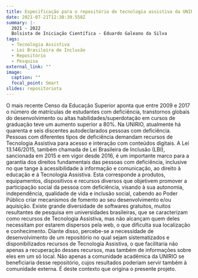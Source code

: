 ```yaml
---
title: Especificação para o repositório de tecnologia assistiva da UNIRIO
date: 2021-07-21T12:38:39.558Z
summary: |-
  2021 - 2022
  Bolsista de Iniciação Científica - Eduardo Galeano da Silva
tags:
  - Tecnologia Assistiva
  - Lei Brasileira de Inclusão
  - Repositório
  - Pesquisa
external_link: ""
image:
  caption: ""
  focal_point: Smart
slides: repositoriota
---
```


O mais recente Censo da Educação Superior aponta que entre 2009 e 2017 o número de matrículas de estudantes com deficiência, transtornos globais do desenvolvimento ou altas habilidades/superdotação em cursos de graduação teve um aumento superior a 80%. Na UNIRIO, atualmente há quarenta e seis discentes autodeclarados pessoas com deficiência. Pessoas com diferentes tipos de deficiência demandam recursos de Tecnologia Assistiva para acesso e interação com conteúdos digitais. A Lei 13.146/2015, também chamada de Lei Brasileira de Inclusão (LBI), sancionada em 2015 e em vigor desde 2016, é um importante marco para a garantia dos direitos fundamentais das pessoas com deficiência, inclusive no que tange à acessibilidade à informação e comunicação, ao direito à educação e à Tecnologia Assistiva. Esta corresponde a produtos, equipamentos, dispositivos e recursos diversos que objetivem promover a participação social da pessoa com deficiência, visando à sua autonomia, independência, qualidade de vida e inclusão social, cabendo ao Poder Público criar mecanismos de fomento ao seu desenvolvimento e/ou aquisição. Existe grande diversidade de softwares gratuitos, muitos resultantes de pesquisa em universidades brasileiras, que se caracterizam como recursos de Tecnologia Assistiva, mas não alcançam quem deles necessitam por estarem dispersos pela web, o que dificulta sua localização e conhecimento.
Diante disso, percebe-se a necessidade de desenvolvimento de um repositório no qual sejam sistematizados e disponibilizados recursos de Tecnologia Assistiva, o que facilitaria não apenas a recuperação desses recursos, mas também de informações sobre eles em um só local. Não apenas a comunidade acadêmica da UNIRIO se beneficiaria desse repositório, cujos resultados poderiam servir também à comunidade externa. É deste contexto que origina o presente projeto.
